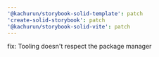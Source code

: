 ```yaml
---
'@kachurun/storybook-solid-template': patch
'create-solid-storybook': patch
'@kachurun/storybook-solid-vite': patch
---
```


fix: Tooling doesn't respect the package manager
